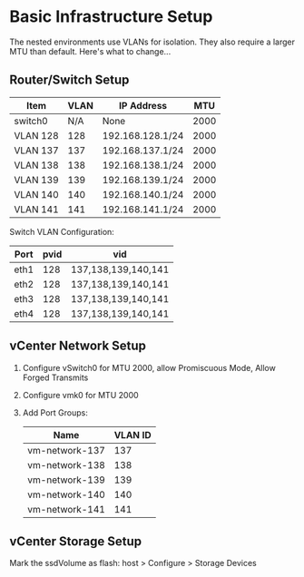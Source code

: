 # Basic Infrastructure Setup

The nested environments use VLANs for isolation. They also require a larger MTU than default. Here's what to change...

## Router/Switch Setup

| Item     | VLAN | IP Address       | MTU  |
|----------|------|------------------|------|
| switch0  | N/A  | None             | 2000 |
| VLAN 128 | 128  | 192.168.128.1/24 | 2000 |
| VLAN 137 | 137  | 192.168.137.1/24 | 2000 |
| VLAN 138 | 138  | 192.168.138.1/24 | 2000 |
| VLAN 139 | 139  | 192.168.139.1/24 | 2000 |
| VLAN 140 | 140  | 192.168.140.1/24 | 2000 |
| VLAN 141 | 141  | 192.168.141.1/24 | 2000 |

Switch VLAN Configuration:

| Port | pvid | vid                 |
|------|------|---------------------|
| eth1 | 128  | 137,138,139,140,141 |
| eth2 | 128  | 137,138,139,140,141 |
| eth3 | 128  | 137,138,139,140,141 |
| eth4 | 128  | 137,138,139,140,141 |

## vCenter Network Setup

1. Configure vSwitch0 for MTU 2000, allow Promiscuous Mode, Allow Forged Transmits
2. Configure vmk0 for MTU 2000
3. Add Port Groups:

   | Name           | VLAN ID |
   |----------------|---------|
   | vm-network-137 | 137     |
   | vm-network-138 | 138     |
   | vm-network-139 | 139     |
   | vm-network-140 | 140     |
   | vm-network-141 | 141     |

## vCenter Storage Setup

Mark the ssdVolume as flash: host > Configure > Storage Devices
